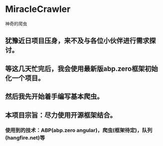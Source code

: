 # MiracleCrawler
神奇的爬虫

## 犹豫近日项目压身，来不及与各位小伙伴进行需求探讨。
## 等这几天忙完后，我会使用最新版abp.zero框架初始化一个项目。
## 然后我先开始着手编写基本爬虫。
## 本项目宗旨：尽力使用开源框架结合。

### 使用到的技术：ABP(abp.zero angular)，爬虫(框架待定)，队列(hangfire.net)等
